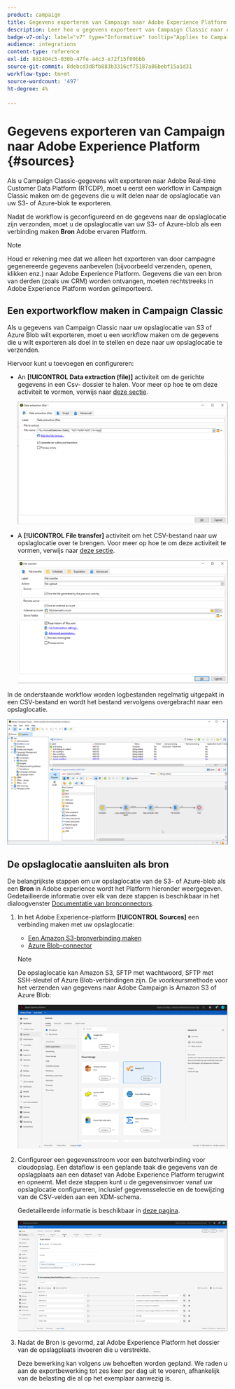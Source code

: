```yaml
---
product: campaign
title: Gegevens exporteren van Campaign naar Adobe Experience Platform
description: Leer hoe u gegevens exporteert van Campaign Classic naar Adobe Experience Platform
badge-v7-only: label="v7" type="Informative" tooltip="Applies to Campaign Classic v7 only"
audience: integrations
content-type: reference
exl-id: 8d1404c5-030b-47fe-a4c3-e72f15f09bbb
source-git-commit: 8debcd3d8fb883b3316cf75187a86bebf15a1d31
workflow-type: tm+mt
source-wordcount: '497'
ht-degree: 4%

---
```


# Gegevens exporteren van Campaign naar Adobe Experience Platform {#sources}



Als u Campaign Classic-gegevens wilt exporteren naar Adobe Real-time Customer Data Platform (RTCDP), moet u eerst een workflow in Campaign Classic maken om de gegevens die u wilt delen naar de opslaglocatie van uw S3- of Azure-blok te exporteren.

Nadat de workflow is geconfigureerd en de gegevens naar de opslaglocatie zijn verzonden, moet u de opslaglocatie van uw S3- of Azure-blob als een verbinding maken **Bron** Adobe ervaren Platform.

>[!NOTE]
>
>Houd er rekening mee dat we alleen het exporteren van door campagne gegenereerde gegevens aanbevelen (bijvoorbeeld verzenden, openen, klikken enz.) naar Adobe Experience Platform. Gegevens die van een bron van derden (zoals uw CRM) worden ontvangen, moeten rechtstreeks in Adobe Experience Platform worden geïmporteerd.

## Een exportworkflow maken in Campaign Classic

Als u gegevens van Campaign Classic naar uw opslaglocatie van S3 of Azure Blob wilt exporteren, moet u een workflow maken om de gegevens die u wilt exporteren als doel in te stellen en deze naar uw opslaglocatie te verzenden.

Hiervoor kunt u toevoegen en configureren:

* An **[!UICONTROL Data extraction (file)]** activiteit om de gerichte gegevens in een Csv- dossier te halen. Voor meer op hoe te om deze activiteit te vormen, verwijs naar [deze sectie](../../workflow/using/extraction--file-.md).

   ![](assets/rtcdp-extract-file.png)

* A **[!UICONTROL File transfer]** activiteit om het CSV-bestand naar uw opslaglocatie over te brengen. Voor meer op hoe te om deze activiteit te vormen, verwijs naar [deze sectie](../../workflow/using/file-transfer.md).

   ![](assets/rtcdp-file-transfer.png)

In de onderstaande workflow worden logbestanden regelmatig uitgepakt in een CSV-bestand en wordt het bestand vervolgens overgebracht naar een opslaglocatie.

![](assets/aep-export.png)

## De opslaglocatie aansluiten als bron

De belangrijkste stappen om uw opslaglocatie van de S3- of Azure-blob als een **Bron** in Adobe experience wordt het Platform hieronder weergegeven. Gedetailleerde informatie over elk van deze stappen is beschikbaar in het dialoogvenster [Documentatie van bronconnectors](https://experienceleague.adobe.com/docs/experience-platform/sources/home.html?lang=nl).

1. In het Adobe Experience-platform **[!UICONTROL Sources]** een verbinding maken met uw opslaglocatie:

   * [Een Amazon S3-bronverbinding maken](https://experienceleague.adobe.com/docs/experience-platform/sources/ui-tutorials/create/cloud-storage/s3.html)
   * [Azure Blob-connector](https://experienceleague.adobe.com/docs/experience-platform/sources/connectors/cloud-storage/blob.html)

   >[!NOTE]
   >
   >De opslaglocatie kan Amazon S3, SFTP met wachtwoord, SFTP met SSH-sleutel of Azure Blob-verbindingen zijn. De voorkeursmethode voor het verzenden van gegevens naar Adobe Campaign is Amazon S3 of Azure Blob:

   ![](assets/rtcdp-connector.png)

1. Configureer een gegevensstroom voor een batchverbinding voor cloudopslag. Een dataflow is een geplande taak die gegevens van de opslagplaats aan een dataset van Adobe Experience Platform terugwint en opneemt. Met deze stappen kunt u de gegevensinvoer vanaf uw opslaglocatie configureren, inclusief gegevensselectie en de toewijzing van de CSV-velden aan een XDM-schema.

   Gedetailleerde informatie is beschikbaar in [deze pagina](https://experienceleague.adobe.com/docs/experience-platform/sources/ui-tutorials/dataflow/cloud-storage.html).

   ![](assets/rtcdp-map-xdm.png)

1. Nadat de Bron is gevormd, zal Adobe Experience Platform het dossier van de opslagplaats invoeren die u verstrekte.

   Deze bewerking kan volgens uw behoeften worden gepland. We raden u aan de exportbewerking tot zes keer per dag uit te voeren, afhankelijk van de belasting die al op het exemplaar aanwezig is.
